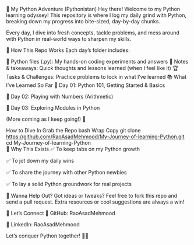 🐍 My Python Adventure (Pythonistan)
Hey there! Welcome to my Python learning odyssey!  This repository is where I log my daily grind with Python, breaking down my progress into bite-sized, day-by-day chunks.

Every day, I dive into fresh concepts, tackle problems, and mess around with Python in real-world ways to sharpen my skills.

📂 How This Repo Works
Each day’s folder includes:

📜 Python files (.py): My hands-on coding experiments and answers
📝 Notes & takeaways: Quick thoughts and lessons learned (when I feel like it)
🏆 Tasks & Challenges: Practice problems to lock in what I’ve learned
📚 What I’ve Learned So Far
🔹 Day 01: Python 101, Getting Started & Basics

🔹 Day 02: Playing with Numbers (Arithmetic)

🔹 Day 03: Exploring Modules in Python

(More coming as I keep going!) 🚀

 How to Dive In
Grab the Repo
bash
Wrap
Copy
git clone https://github.com/RaoAsadMehmood/My-Journey-of-learning-Python.git  
cd My-Journey-of-learning-Python  
🌟 Why This Exists
✅ To keep tabs on my Python growth

✅ To jot down my daily wins

✅ To share the journey with other Python newbies

✅ To lay a solid Python groundwork for real projects

🤝 Wanna Help Out?
Got ideas or tweaks? Feel free to fork this repo and send a pull request. Extra resources or cool suggestions are always a win! 

📌 Let’s Connect
🔗 GitHub: RaoAsadMehmood

🔗 LinkedIn: RaoAsadMehmood

Let’s conquer Python together! 🐍🔥
